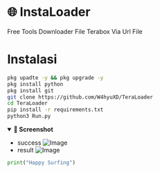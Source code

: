 # 🌐 InstaLoader
Free Tools Downloader File Terabox Via Url File

# Instalasi 
```bash
pkg upadte -y && pkg upgrade -y
pkg install python
pkg install git
git clone https://github.com/W4hyuXD/TeraLoader
cd TeraLoader
pip install -r requirements.txt
python3 Run.py
```

<details open>
  <summary><strong>📸 Screenshot</strong></summary>
 
- success
![Image](https://github.com/user-attachments/assets/25b8defa-7bde-4aa7-be12-acbd82d62863)
- result
![Image](https://github.com/user-attachments/assets/17cd7ca3-e388-4b66-82d5-c1034a42eece)

</details>

```python
print("Happy Surfing")
```


